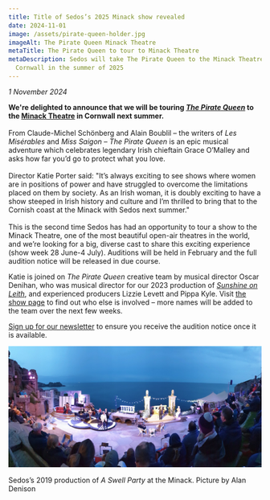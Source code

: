 ```yaml
---
title: Title of Sedos’s 2025 Minack show revealed
date: 2024-11-01
image: /assets/pirate-queen-holder.jpg
imageAlt: The Pirate Queen Minack Theatre
metaTitle: The Pirate Queen to tour to Minack Theatre
metaDescription: Sedos will take The Pirate Queen to the Minack Theatre in
  Cornwall in the summer of 2025
---
```

*1 November 2024*

**We're delighted to announce that we will be touring *[The Pirate Queen](https://www.sedos.co.uk/shows/2025-the-pirate-queen?mc_cid=bb0685c724&mc_eid=UNIQID)* to the [Minack Theatre](https://minack.com/) in Cornwall next summer.**\
\
From Claude-Michel Schönberg and Alain Boublil – the writers of *Les Misérables* and *Miss Saigon* – *The Pirate Queen* is an epic musical adventure which celebrates legendary Irish chieftain Grace O’Malley and asks how far you’d go to protect what you love.\
\
Director Katie Porter said: "It’s always exciting to see shows where women are in positions of power and have struggled to overcome the limitations placed on them by society. As an Irish woman, it is doubly exciting to have a show steeped in Irish history and culture and I’m thrilled to bring that to the Cornish coast at the Minack with Sedos next summer."\
\
This is the second time Sedos has had an opportunity to tour a show to the Minack Theatre, one of the most beautiful open-air theatres in the world, and we’re looking for a big, diverse cast to share this exciting experience (show week 28 June-4 July). Auditions will be held in February and the full audition notice will be released in due course.

Katie is joined on *The Pirate Queen* creative team by musical director Oscar Denihan, who was musical director for our 2023 production of *[Sunshine on Leith](https://www.sedos.co.uk/shows/2023-sunshine-on-leith)*, and experienced producers Lizzie Levett and Pippa Kyle. Visit [the show page](https://www.sedos.co.uk/shows/2025-the-pirate-queen) to find out who else is involved – more names will be added to the team over the next few weeks.

[Sign up for our newsletter](https://mailchi.mp/sedos.co.uk/newsletter-sign-up) to ensure you receive the audition notice once it is available. 

![A Swell Party at the Minack. Sedos will stage The Pirate Queen there in 2025](/assets/50532611177_27b8dfbf54_k.jpg "Sedos’s 2019 production of A Swell Party at the Minack. Picture by Alan Denison")

Sedos’s 2019 production of *A Swell Party* at the Minack. Picture by Alan Denison